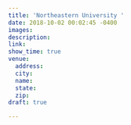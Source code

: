 ```yaml
---
title: 'Northeastern University '
date: 2018-10-02 00:02:45 -0400
images: 
description: 
link: 
show_time: true
venue:
  address: 
  city: 
  name: 
  state: 
  zip: 
draft: true

---
```

